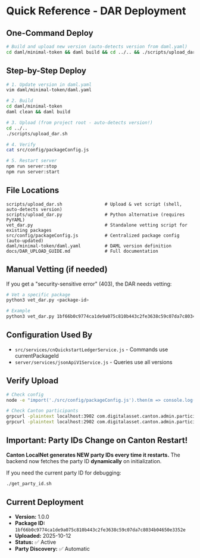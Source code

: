 # Quick Reference - DAR Deployment

## One-Command Deploy

```bash
# Build and upload new version (auto-detects version from daml.yaml)
cd daml/minimal-token && daml build && cd ../.. && ./scripts/upload_dar.sh
```

## Step-by-Step Deploy

```bash
# 1. Update version in daml.yaml
vim daml/minimal-token/daml.yaml

# 2. Build
cd daml/minimal-token
daml clean && daml build

# 3. Upload (from project root - auto-detects version!)
cd ../..
./scripts/upload_dar.sh

# 4. Verify
cat src/config/packageConfig.js

# 5. Restart server
npm run server:stop
npm run server:start
```

## File Locations

```
scripts/upload_dar.sh                # Upload & vet script (shell, auto-detects version)
scripts/upload_dar.py                # Python alternative (requires PyYAML)
vet_dar.py                           # Standalone vetting script for existing packages
src/config/packageConfig.js          # Centralized package config (auto-updated)
daml/minimal-token/daml.yaml         # DAML version definition
docs/DAR_UPLOAD_GUIDE.md             # Full documentation
```

## Manual Vetting (if needed)

If you get a "security-sensitive error" (403), the DAR needs vetting:

```bash
# Vet a specific package
python3 vet_dar.py <package-id>

# Example
python3 vet_dar.py 1bf66b0c9774ca1de9a075c810b443c2fe3638c59c07da7c8034b04650e3352e
```

## Configuration Used By

- `src/services/cnQuickstartLedgerService.js` - Commands use currentPackageId
- `server/services/jsonApiV1Service.js` - Queries use all versions

## Verify Upload

```bash
# Check config
node -e "import('./src/config/packageConfig.js').then(m => console.log(m.default))"

# Check Canton participants
grpcurl -plaintext localhost:3902 com.digitalasset.canton.admin.participant.v30.PackageService/ListPackages
grpcurl -plaintext localhost:2902 com.digitalasset.canton.admin.participant.v30.PackageService/ListPackages
```

## Important: Party IDs Change on Canton Restart!

**Canton LocalNet generates NEW party IDs every time it restarts.** The backend now fetches the party ID **dynamically** on initialization.

If you need the current party ID for debugging:
```bash
./get_party_id.sh
```

## Current Deployment

- **Version:** 1.0.0
- **Package ID:** `1bf66b0c9774ca1de9a075c810b443c2fe3638c59c07da7c8034b04650e3352e`
- **Uploaded:** 2025-10-12
- **Status:** ✅ Active
- **Party Discovery:** ✅ Automatic
